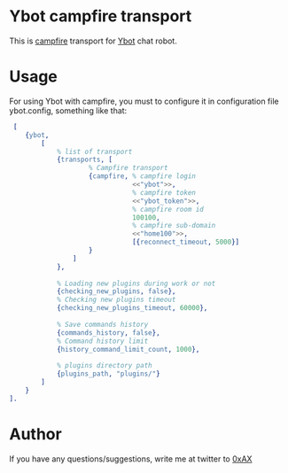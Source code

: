 Ybot campfire transport
========================

This is [campfire](http://campfirenow.com/) transport for [Ybot](https://github.com/0xAX/Ybot) chat robot.

Usage
=========

For using Ybot with campfire, you must to configure it in configuration file ybot.config, something like that:

```erlang
 [
    {ybot,
        [
            % list of transport
            {transports, [
                    % Campfire transport
                    {campfire, % campfire login
                               <<"ybot">>,
                               % campfire token
                               <<"ybot_token">>,
                               % campfire room id
                               100100,
                               % campfire sub-domain
                               <<"home100">>,
                               [{reconnect_timeout, 5000}]
                    }
                ]
            },
            
            % Loading new plugins during work or not
            {checking_new_plugins, false},
            % Checking new plugins timeout
            {checking_new_plugins_timeout, 60000},
            
            % Save commands history
            {commands_history, false},
            % Command history limit
            {history_command_limit_count, 1000},
 
            % plugins directory path
            {plugins_path, "plugins/"}
        ]
    }
].
```

Author
========================

If you have any questions/suggestions, write me at twitter to [0xAX](https://twitter.com/0xAX)